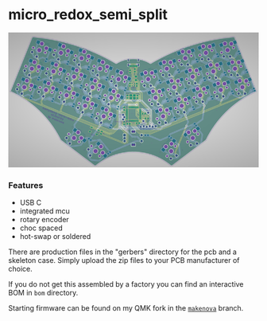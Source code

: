 # micro_redox_semi_split
![layers](./docs/layers.png "layers")

### Features

- USB C
- integrated mcu
- rotary encoder
- choc spaced
- hot-swap or soldered

There are production files in the "gerbers" directory for the pcb and a skeleton case.
Simply upload the zip files to your PCB manufacturer of choice.

If you do not get this assembled by a factory you can find an interactive BOM in `bom` directory.

Starting firmware can be found on my QMK fork in the [`makenova`](https://github.com/makenova/qmk_firmware/tree/makenova/keyboards/makenova//micro_redox/semi_split) branch.
